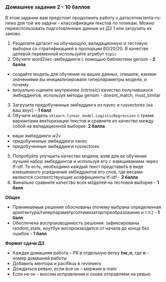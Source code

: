 ### Домашнее задание 2 - 10 баллов

В этом задании вам предстоит продолжить работу с датасетом lenta-ru-news для той же задачи - классификации текстов по топикам. Можно переиспользовать подготовленные данные из ДЗ 1 или загрузить их заново.

1. Разделите датасет на обучающую, валидационную и тестовую выборки со стратификацией в пропорции 60/20/20. В качестве целевой переменной используйте атрибут `topic`
2. Обучите word2vec-эмбеддинги с помощью библиотеки gensim - **2 балла**
  - создайте модель для обучения на ваших данных, опишите, какими значениями вы инициализировали гиперпараметры модели, и почему
  - визуально оцените внутреннее (intrinsic) качество получившихся эмбеддингов, используя методы gensim - doesnt_match, most_similar
3. Загрузите предобученные эмбеддинги из navec и rusvectores (на ваш вкус) - **1 балл**
4. Обучите модель `sklearn.linear_model.LogisticRegression` с тремя вариантами векторизации текстов и сравните их качество между собой на валидационной выборке: **2 балла**
  - ваши эмбеддинги w2v
  - предобученные эмбеддинги navec
  - предобученные эмбеддинги rusvectores
5. Попробуйте улучшить качество модели, взяв для ее обучения лучший набор эмбеддингов и используя его с взвешиванием через tf-idf. То есть, необходимо каждый текст представить в виде взвешенного усреднения эмбеддингов его слов, где весами являются соответствующие коэффициенты tf-idf - **2 балла**
6. Финально сравните качество всех моделей на тестовой выборке - **1 балл**


**Общее**

- Принимаемые решения обоснованы (почему выбрана определенная архитектура/гиперпараметр/оптимизатор/преобразование и т.п.) - **1 балл**
- Обеспечена воспроизводимость решения: зафиксированы random_state, ноутбук воспроизводится от начала до конца без ошибок - **1 балл**

**Формат сдачи ДЗ**

- Каждая домашняя работа – PR в отдельную ветку **hw_n**, где **n** - номер домашней работы
- Добавить ментора и pacifikus в reviewers
- Дождаться ревью, если все ок – мержим в main
- Если не ок – вносим исправления и снова отправляем на ревью
